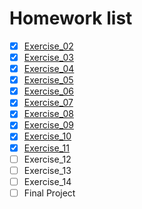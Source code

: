 # Homework list
- [x] [Exercise_02](https://github.com/ACGNnsj/compuational_physics_N2014301020001/blob/master/Excercise_02.md)
- [x] [Exercise_03](https://github.com/ACGNnsj/compuational_physics_N2014301020001/blob/master/Excercise_03.md)
- [x] [Exercise_04](https://github.com/ACGNnsj/compuational_physics_N2014301020001/blob/master/Excercise_04.md)
- [x] [Exercise_05](https://github.com/ACGNnsj/compuational_physics_N2014301020001/blob/master/Excercise_05.md)
- [x] [Exercise_06](https://github.com/ACGNnsj/compuational_physics_N2014301020001/blob/master/Excercise_06.md)
- [x] [Exercise_07](https://github.com/ACGNnsj/compuational_physics_N2014301020001/blob/master/Excercise_07.md)
- [x] [Exercise_08](https://github.com/ACGNnsj/compuational_physics_N2014301020001/blob/master/Excercise_08.md)
- [x] [Exercise_09](https://github.com/ACGNnsj/compuational_physics_N2014301020001/blob/master/Excercise_09.md)
- [x] [Exercise_10](https://github.com/ACGNnsj/compuational_physics_N2014301020001/blob/master/Excercise_10.md)
- [x] [Exercise_11](https://github.com/ACGNnsj/compuational_physics_N2014301020001/blob/master/Excercise_11.md)
- [ ] Exercise_12
- [ ] Exercise_13
- [ ] Exercise_14
- [ ] Final Project
